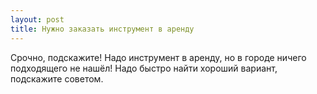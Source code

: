 ```yaml
---
layout: post 
title: Нужно заказать инструмент в аренду 
--- 
```

Срочно, подскажите! Надо инструмент в аренду, но в городе ничего подходящего не нашёл! Надо быстро найти хороший вариант, подскажите советом.